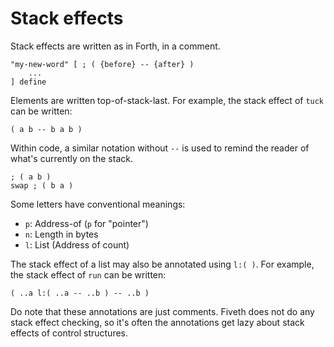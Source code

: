 # Stack effects

Stack effects are written as in Forth, in a comment.

```
"my-new-word" [ ; ( {before} -- {after} )
    ...
] define
```

Elements are written top-of-stack-last. For example, the stack effect of `tuck`
can be written:

```
( a b -- b a b )
```

Within code, a similar notation without `--` is used to remind the reader of
what's currently on the stack.

```
; ( a b )
swap ; ( b a )
```

Some letters have conventional meanings:

- `p`: Address-of (`p` for "pointer")
- `n`: Length in bytes
- `l`: List (Address of count)

The stack effect of a list may also be annotated using `l:( )`. For example, the
stack effect of `run` can be written:

```
( ..a l:( ..a -- ..b ) -- ..b )
```

Do note that these annotations are just comments. Fiveth does not do any stack
effect checking, so it's often the annotations get lazy about stack effects of
control structures.

